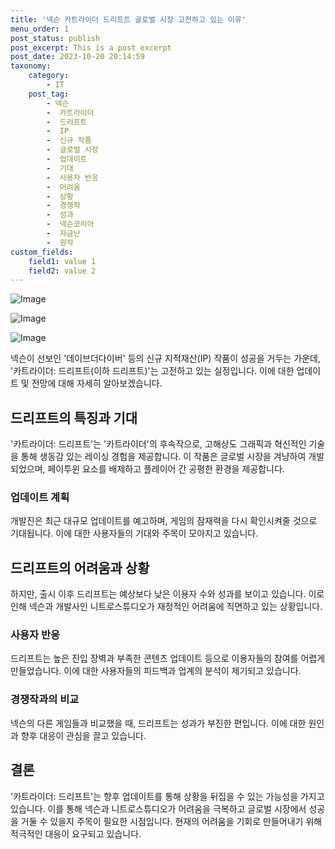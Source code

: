```yaml
---
title: '넥슨 카트라이더 드리프트 글로벌 시장 고전하고 있는 이유'
menu_order: 1
post_status: publish
post_excerpt: This is a post excerpt
post_date: 2023-10-20 20:14:59
taxonomy:
    category:
        - IT
    post_tag:
        - 넥슨
        -  카트라이더
        -  드리프트
        -  IP
        -  신규 작품
        -  글로벌 시장
        -  업데이트
        -  기대
        -  사용자 반응
        -  어려움
        -  상황
        -  경쟁작
        -  성과
        -  넥슨코리아
        -  자금난
        -  원작
custom_fields:
    field1: value 1
    field2: value 2
---
```


![Image](https://imgnews.pstatic.net/image/138/2024/02/06/0002166417_001_20240206141301212.jpg?type=w647)

![Image](https://imgnews.pstatic.net/image/138/2024/02/06/0002166417_002_20240206141301252.jpg?type=w647)

![Image](https://imgnews.pstatic.net/image/138/2024/02/06/0002166417_003_20240206141301281.jpg?type=w647)


넥슨이 선보인 '데이브더다이버' 등의 신규 지적재산(IP) 작품이 성공을 거두는 가운데, '카트라이더: 드리프트(이하 드리프트)'는 고전하고 있는 실정입니다. 이에 대한 업데이트 및 전망에 대해 자세히 알아보겠습니다.

## 드리프트의 특징과 기대
'카트라이더: 드리프트'는 '카트라이더'의 후속작으로, 고해상도 그래픽과 혁신적인 기술을 통해 생동감 있는 레이싱 경험을 제공합니다. 이 작품은 글로벌 시장을 겨냥하여 개발되었으며, 페이투윈 요소를 배제하고 플레이어 간 공평한 환경을 제공합니다.

### 업데이트 계획
개발진은 최근 대규모 업데이트를 예고하며, 게임의 잠재력을 다시 확인시켜줄 것으로 기대됩니다. 이에 대한 사용자들의 기대와 주목이 모아지고 있습니다.

## 드리프트의 어려움과 상황
하지만, 출시 이후 드리프트는 예상보다 낮은 이용자 수와 성과를 보이고 있습니다. 이로 인해 넥슨과 개발사인 니트로스튜디오가 재정적인 어려움에 직면하고 있는 상황입니다.

### 사용자 반응
드리프트는 높은 진입 장벽과 부족한 콘텐츠 업데이트 등으로 이용자들의 참여를 어렵게 만들었습니다. 이에 대한 사용자들의 피드백과 업계의 분석이 제기되고 있습니다.

### 경쟁작과의 비교
넥슨의 다른 게임들과 비교했을 때, 드리프트는 성과가 부진한 편입니다. 이에 대한 원인과 향후 대응이 관심을 끌고 있습니다.

## 결론
'카트라이더: 드리프트'는 향후 업데이트를 통해 상황을 뒤집을 수 있는 가능성을 가지고 있습니다. 이를 통해 넥슨과 니트로스튜디오가 어려움을 극복하고 글로벌 시장에서 성공을 거둘 수 있을지 주목이 필요한 시점입니다. 현재의 어려움을 기회로 만들어내기 위해 적극적인 대응이 요구되고 있습니다.
